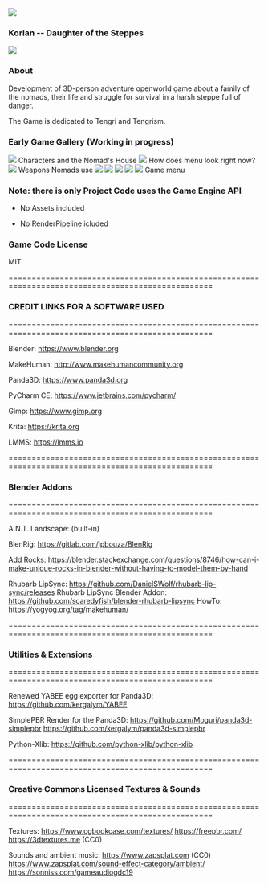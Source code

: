 <img src="http://www.redeyedman.ru/static/images/korlan///korlan_logo_tengri.png" />

### Korlan -- Daughter of the Steppes ###
<img src="http://www.redeyedman.ru/static/images/korlan//2019-09-17-174250_641x767_scrot.png" />

### About ###
Development of 3D-person adventure openworld game about a family of the nomads, their life and struggle for survival in a harsh steppe full of danger.

The Game is dedicated to Tengri and Tengrism.

### Early Game Gallery (Working in progress) ###


<img src="http://www.redeyedman.ru/static/images/korlan/family_of_Korlan.png" />
 Characters and the Nomad's House


<img src="http://www.redeyedman.ru/static/images/korlan///Qorlan_Main_Menu_UI.png" />
How does menu look right now?


<img src="http://www.redeyedman.ru/static/images/korlan/weapons_2.png" />
 Weapons Nomads use

<img src="http://www.redeyedman.ru/static/images/korlan/main_menu.png" />
<img src="http://www.redeyedman.ru/static/images/korlan/main_menu_options.png" />
<img src="http://www.redeyedman.ru/static/images/korlan/main_menu_graphics.png" />
<img src="http://www.redeyedman.ru/static/images/korlan/main_menu_sound.png" />
<img src="http://www.redeyedman.ru/static/images/korlan/main_menu_keymap.png" />
 Game menu

### Note: there is only Project Code uses the Game Engine API ###
* No Assets included

* No RenderPipeline icluded 

### Game Code License ###

MIT

==================================================================================================

### CREDIT LINKS FOR A SOFTWARE USED ###

==================================================================================================

Blender: https://www.blender.org

MakeHuman: http://www.makehumancommunity.org

Panda3D: https://www.panda3d.org

PyCharm CE: https://www.jetbrains.com/pycharm/

Gimp: https://www.gimp.org

Krita: https://krita.org

LMMS: https://lmms.io

==================================================================================================

### Blender Addons ###

==================================================================================================

A.N.T. Landscape: (built-in)

BlenRig: https://gitlab.com/jpbouza/BlenRig

Add Rocks: https://blender.stackexchange.com/questions/8746/how-can-i-make-unique-rocks-in-blender-without-having-to-model-them-by-hand

Rhubarb LipSync: https://github.com/DanielSWolf/rhubarb-lip-sync/releases
Rhubarb LipSync Blender Addon: https://github.com/scaredyfish/blender-rhubarb-lipsync
HowTo: https://yogyog.org/tag/makehuman/

==================================================================================================

### Utilities & Extensions ###

==================================================================================================

Renewed YABEE egg exporter for Panda3D: https://github.com/kergalym/YABEE
 
SimplePBR Render for the Panda3D: https://github.com/Moguri/panda3d-simplepbr
                                  https://github.com/kergalym/panda3d-simplepbr 

Python-Xlib: https://github.com/python-xlib/python-xlib

==================================================================================================

### Creative Commons Licensed Textures & Sounds ###

==================================================================================================

Textures:
         https://www.cgbookcase.com/textures/
         https://freepbr.com/
         https://3dtextures.me (CC0)

Sounds and ambient music:
                          https://www.zapsplat.com (CC0)
                          https://www.zapsplat.com/sound-effect-category/ambient/  
                          https://sonniss.com/gameaudiogdc19

